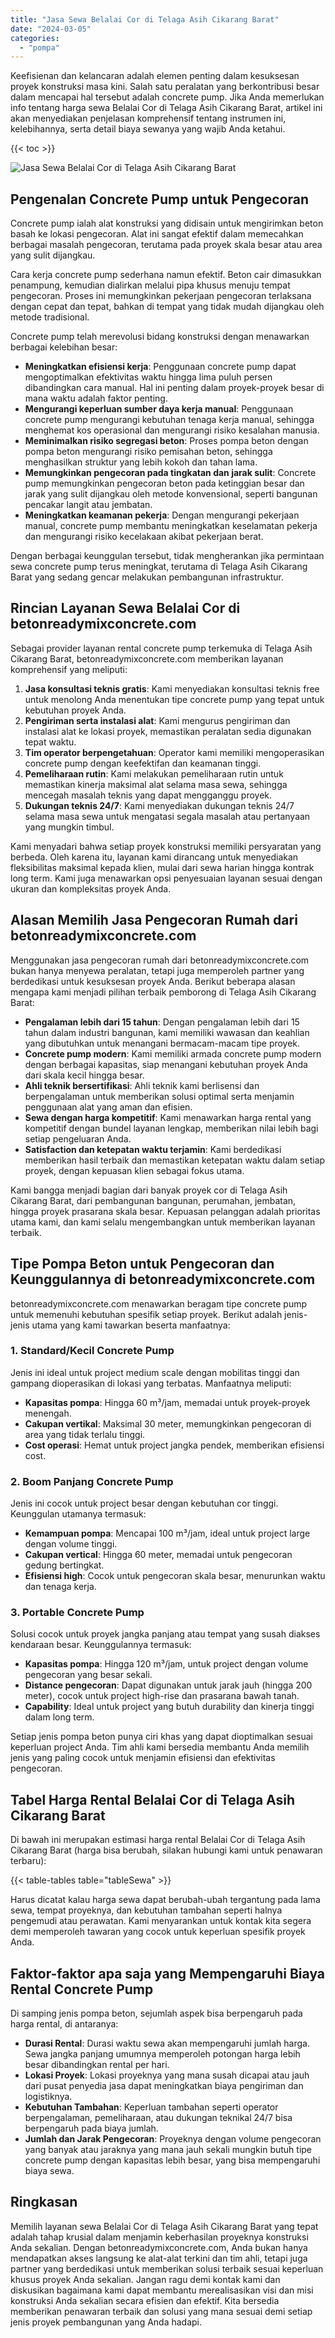 ```yaml
---
title: "Jasa Sewa Belalai Cor di Telaga Asih Cikarang Barat"
date: "2024-03-05"
categories: 
  - "pompa"
---
```


Keefisienan dan kelancaran adalah elemen penting dalam kesuksesan proyek konstruksi masa kini. Salah satu peralatan yang berkontribusi besar dalam mencapai hal tersebut adalah concrete pump. Jika Anda memerlukan info tentang harga sewa Belalai Cor di Telaga Asih Cikarang Barat, artikel ini akan menyediakan penjelasan komprehensif tentang instrumen ini, kelebihannya, serta detail biaya sewanya yang wajib Anda ketahui.

{{< toc >}}

![Jasa Sewa Belalai Cor di Telaga Asih Cikarang Barat](https://betoncor8.github.io/pump/concrete-pump%20(26).png)

## Pengenalan Concrete Pump untuk Pengecoran

Concrete pump ialah alat konstruksi yang didisain untuk mengirimkan beton basah ke lokasi pengecoran. Alat ini sangat efektif dalam memecahkan berbagai masalah pengecoran, terutama pada proyek skala besar atau area yang sulit dijangkau.

Cara kerja concrete pump sederhana namun efektif. Beton cair dimasukkan penampung, kemudian dialirkan melalui pipa khusus menuju tempat pengecoran. Proses ini memungkinkan pekerjaan pengecoran terlaksana dengan cepat dan tepat, bahkan di tempat yang tidak mudah dijangkau oleh metode tradisional.

Concrete pump telah merevolusi bidang konstruksi dengan menawarkan berbagai kelebihan besar:

- **Meningkatkan efisiensi kerja**: Penggunaan concrete pump dapat mengoptimalkan efektivitas waktu hingga lima puluh persen dibandingkan cara manual. Hal ini penting dalam proyek-proyek besar di mana waktu adalah faktor penting.
- **Mengurangi keperluan sumber daya kerja manual**: Penggunaan concrete pump mengurangi kebutuhan tenaga kerja manual, sehingga menghemat kos operasional dan mengurangi risiko kesalahan manusia.
- **Meminimalkan risiko segregasi beton**: Proses pompa beton dengan pompa beton mengurangi risiko pemisahan beton, sehingga menghasilkan struktur yang lebih kokoh dan tahan lama.
- **Memungkinkan pengecoran pada tingkatan dan jarak sulit**: Concrete pump memungkinkan pengecoran beton pada ketinggian besar dan jarak yang sulit dijangkau oleh metode konvensional, seperti bangunan pencakar langit atau jembatan.
- **Meningkatkan keamanan pekerja**: Dengan mengurangi pekerjaan manual, concrete pump membantu meningkatkan keselamatan pekerja dan mengurangi risiko kecelakaan akibat pekerjaan berat.

Dengan berbagai keunggulan tersebut, tidak mengherankan jika permintaan sewa concrete pump terus meningkat, terutama di Telaga Asih Cikarang Barat yang sedang gencar melakukan pembangunan infrastruktur.

## Rincian Layanan Sewa Belalai Cor di betonreadymixconcrete.com

Sebagai provider layanan rental concrete pump terkemuka di Telaga Asih Cikarang Barat, betonreadymixconcrete.com memberikan layanan komprehensif yang meliputi:

1. **Jasa konsultasi teknis gratis**: Kami menyediakan konsultasi teknis free untuk menolong Anda menentukan tipe concrete pump yang tepat untuk kebutuhan proyek Anda.
2. **Pengiriman serta instalasi alat**: Kami mengurus pengiriman dan instalasi alat ke lokasi proyek, memastikan peralatan sedia digunakan tepat waktu.
3. **Tim operator berpengetahuan**: Operator kami memiliki mengoperasikan concrete pump dengan keefektifan dan keamanan tinggi.
4. **Pemeliharaan rutin**: Kami melakukan pemeliharaan rutin untuk memastikan kinerja maksimal alat selama masa sewa, sehingga mencegah masalah teknis yang dapat mengganggu proyek.
5. **Dukungan teknis 24/7**: Kami menyediakan dukungan teknis 24/7 selama masa sewa untuk mengatasi segala masalah atau pertanyaan yang mungkin timbul.

Kami menyadari bahwa setiap proyek konstruksi memiliki persyaratan yang berbeda. Oleh karena itu, layanan kami dirancang untuk menyediakan fleksibilitas maksimal kepada klien, mulai dari sewa harian hingga kontrak long term. Kami juga menawarkan opsi penyesuaian layanan sesuai dengan ukuran dan kompleksitas proyek Anda.

## Alasan Memilih Jasa Pengecoran Rumah dari betonreadymixconcrete.com

Menggunakan jasa pengecoran rumah dari betonreadymixconcrete.com bukan hanya menyewa peralatan, tetapi juga memperoleh partner yang berdedikasi untuk kesuksesan proyek Anda. Berikut beberapa alasan mengapa kami menjadi pilihan terbaik pemborong di Telaga Asih Cikarang Barat:

- **Pengalaman lebih dari 15 tahun**: Dengan pengalaman lebih dari 15 tahun dalam industri bangunan, kami memiliki wawasan dan keahlian yang dibutuhkan untuk menangani bermacam-macam tipe proyek.
- **Concrete pump modern**: Kami memiliki armada concrete pump modern dengan berbagai kapasitas, siap menangani kebutuhan proyek Anda dari skala kecil hingga besar.
- **Ahli teknik bersertifikasi**: Ahli teknik kami berlisensi dan berpengalaman untuk memberikan solusi optimal serta menjamin penggunaan alat yang aman dan efisien.
- **Sewa dengan harga kompetitif**: Kami menawarkan harga rental yang kompetitif dengan bundel layanan lengkap, memberikan nilai lebih bagi setiap pengeluaran Anda.
- **Satisfaction dan ketepatan waktu terjamin**: Kami berdedikasi memberikan hasil terbaik dan memastikan ketepatan waktu dalam setiap proyek, dengan kepuasan klien sebagai fokus utama.

Kami bangga menjadi bagian dari banyak proyek cor di Telaga Asih Cikarang Barat, dari pembangunan bangunan, perumahan, jembatan, hingga proyek prasarana skala besar. Kepuasan pelanggan adalah prioritas utama kami, dan kami selalu mengembangkan untuk memberikan layanan terbaik.

## Tipe Pompa Beton untuk Pengecoran dan Keunggulannya di betonreadymixconcrete.com

betonreadymixconcrete.com menawarkan beragam tipe concrete pump untuk memenuhi kebutuhan spesifik setiap proyek. Berikut adalah jenis-jenis utama yang kami tawarkan beserta manfaatnya:

### 1\. Standard/Kecil Concrete Pump

Jenis ini ideal untuk project medium scale dengan mobilitas tinggi dan gampang dioperasikan di lokasi yang terbatas. Manfaatnya meliputi:

- **Kapasitas pompa**: Hingga 60 m³/jam, memadai untuk proyek-proyek menengah.
- **Cakupan vertikal**: Maksimal 30 meter, memungkinkan pengecoran di area yang tidak terlalu tinggi.
- **Cost operasi**: Hemat untuk project jangka pendek, memberikan efisiensi cost.

### 2\. Boom Panjang Concrete Pump

Jenis ini cocok untuk project besar dengan kebutuhan cor tinggi. Keunggulan utamanya termasuk:

- **Kemampuan pompa**: Mencapai 100 m³/jam, ideal untuk project large dengan volume tinggi.
- **Cakupan vertical**: Hingga 60 meter, memadai untuk pengecoran gedung bertingkat.
- **Efisiensi high**: Cocok untuk pengecoran skala besar, menurunkan waktu dan tenaga kerja.

### 3\. Portable Concrete Pump

Solusi cocok untuk proyek jangka panjang atau tempat yang susah diakses kendaraan besar. Keunggulannya termasuk:

- **Kapasitas pompa**: Hingga 120 m³/jam, untuk project dengan volume pengecoran yang besar sekali.
- **Distance pengecoran**: Dapat digunakan untuk jarak jauh (hingga 200 meter), cocok untuk project high-rise dan prasarana bawah tanah.
- **Capability**: Ideal untuk project yang butuh durability dan kinerja tinggi dalam long term.

Setiap jenis pompa beton punya ciri khas yang dapat dioptimalkan sesuai keperluan project Anda. Tim ahli kami bersedia membantu Anda memilih jenis yang paling cocok untuk menjamin efisiensi dan efektivitas pengecoran.

## Tabel Harga Rental Belalai Cor di Telaga Asih Cikarang Barat

Di bawah ini merupakan estimasi harga rental Belalai Cor di Telaga Asih Cikarang Barat (harga bisa berubah, silakan hubungi kami untuk penawaran terbaru):

{{< table-tables table="tableSewa" >}}

Harus dicatat kalau harga sewa dapat berubah-ubah tergantung pada lama sewa, tempat proyeknya, dan kebutuhan tambahan seperti halnya pengemudi atau perawatan. Kami menyarankan untuk kontak kita segera demi memperoleh tawaran yang cocok untuk keperluan spesifik proyek Anda.

## Faktor-faktor apa saja yang Mempengaruhi Biaya Rental Concrete Pump

Di samping jenis pompa beton, sejumlah aspek bisa berpengaruh pada harga rental, di antaranya:

- **Durasi Rental**: Durasi waktu sewa akan mempengaruhi jumlah harga. Sewa jangka panjang umumnya memperoleh potongan harga lebih besar dibandingkan rental per hari.
- **Lokasi Proyek**: Lokasi proyeknya yang mana susah dicapai atau jauh dari pusat penyedia jasa dapat meningkatkan biaya pengiriman dan logistiknya.
- **Kebutuhan Tambahan**: Keperluan tambahan seperti operator berpengalaman, pemeliharaan, atau dukungan teknikal 24/7 bisa berpengaruh pada biaya jumlah.
- **Jumlah dan Jarak Pengecoran**: Proyeknya dengan volume pengecoran yang banyak atau jaraknya yang mana jauh sekali mungkin butuh tipe concrete pump dengan kapasitas lebih besar, yang bisa mempengaruhi biaya sewa.

## Ringkasan

Memilih layanan sewa Belalai Cor di Telaga Asih Cikarang Barat yang tepat adalah tahap krusial dalam menjamin keberhasilan proyeknya konstruksi Anda sekalian. Dengan betonreadymixconcrete.com, Anda bukan hanya mendapatkan akses langsung ke alat-alat terkini dan tim ahli, tetapi juga partner yang berdedikasi untuk memberikan solusi terbaik sesuai keperluan khusus proyek Anda sekalian. Jangan ragu demi kontak kami dan diskusikan bagaimana kami dapat membantu merealisasikan visi dan misi konstruksi Anda sekalian secara efisien dan efektif. Kita bersedia memberikan penawaran terbaik dan solusi yang mana sesuai demi setiap jenis proyek pembangunan yang Anda hadapi.
